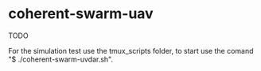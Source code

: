 # coherent-swarm-uav


TODO

For the simulation test use the tmux_scripts folder, to start use the comand "$ ./coherent-swarm-uvdar.sh". 
